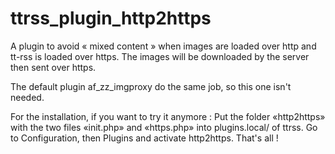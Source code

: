 # ttrss_plugin_http2https
A plugin to avoid « mixed content » when images are loaded over http and tt-rss is loaded over https.
The images will be downloaded by the server then sent over https.

The default plugin af_zz_imgproxy do the same job, so this one isn't needed.


For the installation, if you want to try it anymore :
Put the folder «http2https» with the two files «init.php» and «https.php» into plugins.local/ of ttrss.
Go to Configuration, then Plugins and activate http2https.
That's all !
